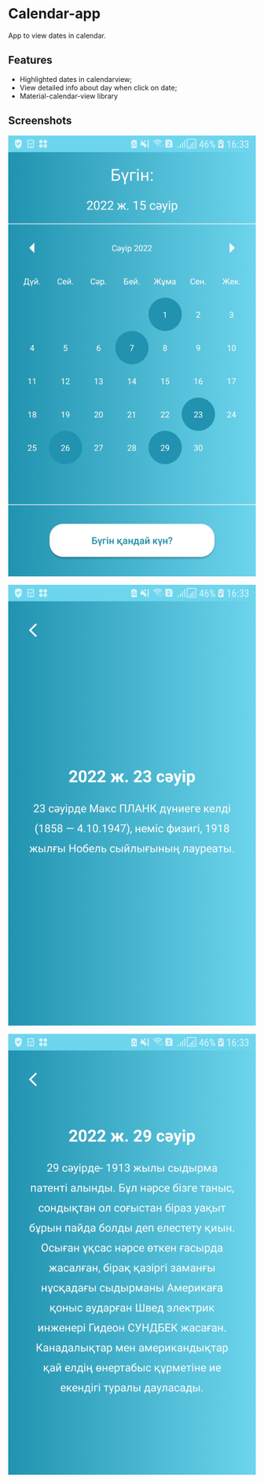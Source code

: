 
# Calendar-app

App to view dates in calendar.

## Features

- Highlighted dates in calendarview;
- View detailed info about day when click on date;
- Material-calendar-view library

## Screenshots

![App Screenshot](/images/screen1.jpg)

![App Screenshot](/images/screen2.jpg)

![App Screenshot](/images/screen3.jpg)

